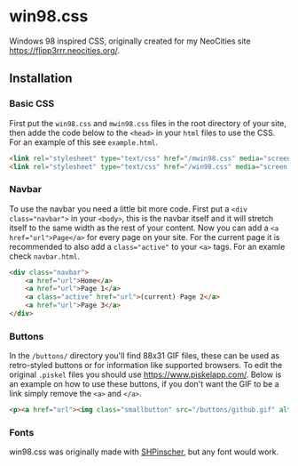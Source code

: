 # win98.css
Windows 98 inspired CSS, originally created for my NeoCities site https://flipp3rrr.neocities.org/.
## Installation
### Basic CSS
First put the `win98.css` and `mwin98.css` files in the root directory of your site, then adde the code below to the `<head>` in your `html` files to use the CSS. For an example of this see `example.html`.
```html
<link rel="stylesheet" type="text/css" href="/mwin98.css" media="screen, handheld">
<link rel="stylesheet" type="text/css" href="/win98.css" media="screen  and (min-width: 45em)">
```
### Navbar
To use the navbar you need a little bit more code. First put a `<div class="navbar">` in your `<body>`, this is the navbar itself and it will stretch itself to the same width as the rest of your content. Now you can add a `<a href="url">Page</a>` for every page on your site. For the current page it is recommended to also add a `class="active"` to your `<a>` tags. For an examle check `navbar.html`.
```html
<div class="navbar">
    <a href="url">Home</a>
    <a href="url">Page 1</a>
    <a class="active" href="url">(current) Page 2</a>
    <a href="url">Page 3</a>
</div>
```
### Buttons
In the `/buttons/` directory you'll find 88x31 GIF files, these can be used as retro-styled buttons or for information like supported browsers. To edit the original `.piskel` files you should use https://www.piskelapp.com/. Below is an example on how to use these buttons, if you don't want the GIF to be a link simply remove the `<a>` and `</a>`.
```html
<p><a href="url"><img class="smallbutton" src="/buttons/github.gif" alt="View this on my Github"></a></p>
```
### Fonts
win98.css was originally made with [SHPinscher](https://www.fontsquirrel.com/fonts/sh-pinscher), but any font would work.
